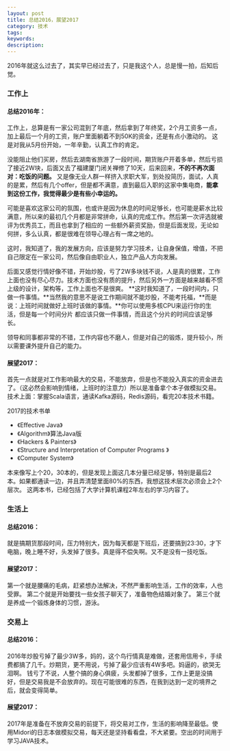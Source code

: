 ```yaml
---
layout: post
title: 总结2016，展望2017
category: 技术
tags: 
keywords: 
description: 
---
```



2016年就这么过去了，其实早已经过去了，只是我这个人，总是慢一拍，后知后觉。

### 工作上 ###

#### 总结2016年： ####

工作上，总算是有一家公司混到了年底，然后拿到了年终奖，2个月工资多一点，加上最后一个月的工资，账户里面躺着不到50K的资金，还是有点小激动的。
这是对我从5月份开始，一年辛勤，认真工作的肯定。

没能阻止他们买房，然后去湖南省旅游了一段时间，期货账户开着多单，然后亏损了接近2W块，后面又去了福建厦门闭关禅修了10天，后来回来，**不的不再次面对：吃饭的问题。**
又是像无业人群一样挤入求职大军，到处投简历，面试，人真的是累，然后有几个offer，但是都不满意，直到最后入职的这家中集电商，**能拿到这份工作，我觉得最少是有些小幸运的。**

可能是喜欢这家公司的氛围，也或许是因为休息的时间足够长，也可能是薪水比较满意，所以来的最初几个月都是非常拼命，认真的完成工作。然后第一次评选就被评为优秀员工，而且也拿到了相应的
一些额外薪资奖励，但是后面发现，无论如何拼，多么认真，都是很难在领导心理占有一席之地的。

这时，我知道了，我的发展方向，应该是努力学习技术，让自身保值，增值，不把自己限定在一家公司，然后像自由职业人，独立产品人方向发展。

后面又感觉行情好像不错，开始炒股，亏了2W多块钱不说，人是真的很累，工作上面也没有尽心尽力。技术方面也没有质的提升，然后另外一方面是越来越看不惯上级的设计，架构等，工作上面也不是很爽。
**这时我知道了，一段时间内，只做一件事情。**当然我的意思不是说工作期间就不能炒股，不能考托福，**而是说：上班时间就做好上班时该做的事情。**你可以使用多核CPU来运行你的生活，但是每一个时间分片
都应该只做一件事情，而且这个分片的时间应该足够长。

领导和同事都非常的不错，工作内容也不磨人，但是对自己的锻炼，提升较小，所以需要课外提升自己的能力。

#### 展望2017： ####

首先一点就是对工作影响最大的交易，不能放弃，但是也不能投入真实的资金进去了。（这必然会影响到情绪，上班时的注意力）所以是准备拿个本子做模拟交易。
技术上面：掌握Scala语言，通读Kafka源码，Redis源码，看完20本技术书籍。

 2017的技术书单    
* 《Effective Java》
* 《Algorithm》算法Java版
* 《Hackers & Painters》
* 《Structure and Interpretation of Computer Programs 》
* 《Computer System》

本来像写上个20，30本的，但是发现上面这几本分量已经足够，特别是最后2本。如果都通读一边，并且弄清楚里面80%的东西，我想这技术层次必须会上2个层次。
这两本书，已经包括了大学计算机课程2年左右的学习内容了。

### 生活上 ###

#### 总结2016： ####

就是搞期货那段时间，压力特别大，因为每天都是下班后，还要搞到23:30，才下电脑，晚上睡不好，头发掉了很多。真是得不偿失啊。又不是没有一技吃饭。

#### 展望2017： ####

第一个就是腰痛的毛病，赶紧想办法解决，不然严重影响生活，工作的效率，人也受罪。
第二个就是开始要找一些女孩子聊天了，准备物色结婚对象了。
第三个就是养成一个锻炼身体的习惯，游泳。

### 交易上 ###

#### 总结2016： ####

2016年炒股亏掉了最少3W多，妈的，这个鸟行情真是难做，还套用信用卡，手续费都搞了几千。炒期货，更不用说，亏掉了最少应该有4W多吧。妈逼的，欲哭无泪啊。
钱亏了不说，人整个搞的身心俱疲，头发都掉了很多，工作上更是没搞好，但是交易我是不会放弃的。现在可能很难的东西，在我到达到一定的境界之后，就会变得简单。


#### 展望2017： ####

2017年是准备在不放弃交易的前提下，将交易对工作，生活的影响降至最低。使用Midori的日志本做模拟交易，每天还是坚持看看盘，不大紧要。空出的时间用于学习JAVA技术。

